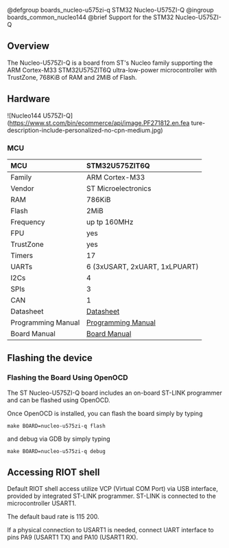 @defgroup    boards_nucleo-u575zi-q STM32 Nucleo-U575ZI-Q
@ingroup     boards_common_nucleo144
@brief       Support for the STM32 Nucleo-U575ZI-Q

## Overview

The Nucleo-U575ZI-Q is a board from ST's Nucleo family supporting the ARM Cortex-M33
STM32U575ZIT6Q ultra-low-power microcontroller with TrustZone, 768KiB of RAM and 2MiB
of Flash.

## Hardware

![Nucleo144 U575ZI-Q](https://www.st.com/bin/ecommerce/api/image.PF271812.en.fea
ture-description-include-personalized-no-cpn-medium.jpg)

### MCU

| MCU          | STM32U575ZIT6Q               |
|:-------------|:-----------------------------|
| Family       | ARM Cortex-M33               |
| Vendor       | ST Microelectronics          |
| RAM          | 786KiB                       |
| Flash        | 2MiB                         |
| Frequency    | up tp 160MHz                 |
| FPU          | yes                          |
| TrustZone    | yes                          |
| Timers       | 17                           |
| UARTs        | 6 (3xUSART, 2xUART, 1xLPUART)|
| I2Cs         | 4                            |
| SPIs         | 3                            |
| CAN          | 1                            |
| Datasheet    | [Datasheet](https://www.st.com/resource/en/datasheet/stm32u575zi.pdf)|
| Programming Manual | [Programming Manual](https://www.st.com/resource/en/programming_manual/pm0264-stm32-cortexm33-mcus-programming-manual-stmicroelectronics.pdf)|
| Board Manual | [Board Manual](https://www.st.com/resource/en/user_manual/um2861-stm32u5-nucleo144-board-mb1549-stmicroelectronics.pdf)|

## Flashing the device

### Flashing the Board Using OpenOCD

The ST Nucleo-U575ZI-Q board includes an on-board ST-LINK programmer and can be
flashed using OpenOCD.

Once OpenOCD is installed, you can flash the board simply by typing

```
make BOARD=nucleo-u575zi-q flash
```

and debug via GDB by simply typing
```
make BOARD=nucleo-u575zi-q debug
```

## Accessing RIOT shell

Default RIOT shell access utilize VCP (Virtual COM Port) via USB interface,
provided by integrated ST-LINK programmer. ST-LINK is connected to the
microcontroller USART1.

The default baud rate is 115 200.

If a physical connection to USART1 is needed, connect UART interface to pins PA9 (USART1 TX) and PA10 (USART1 RX).
